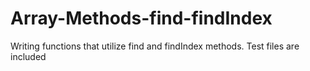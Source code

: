 # Array-Methods-find-findIndex
Writing functions that utilize find and findIndex methods. Test files are included 

